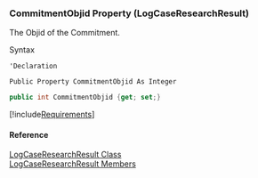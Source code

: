 ﻿### CommitmentObjid Property (LogCaseResearchResult)

The Objid of the Commitment.

Syntax

```vbnet
'Declaration

Public Property CommitmentObjid As Integer
```

```csharp
public int CommitmentObjid {get; set;}
```

[!include[Requirements](../partials/requirements.md)]

#### Reference

[LogCaseResearchResult Class](FChoice.Toolkits.Clarify~FChoice.Toolkits.Clarify.Support.LogCaseResearchResult.md)  
[LogCaseResearchResult Members](FChoice.Toolkits.Clarify~FChoice.Toolkits.Clarify.Support.LogCaseResearchResult_members.md)